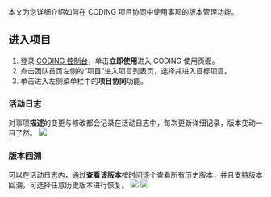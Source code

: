 本文为您详细介绍如何在 CODING 项目协同中使用事项的版本管理功能。

## 进入项目
1. 登录 [CODING 控制台](https://console.cloud.tencent.com/coding)，单击**立即使用**进入 CODING 使用页面。
2. 点击团队首页左侧的“项目”进入项目列表页，选择并进入目标项目。
3. 单击进入左侧菜单栏中的**项目协同**功能。

### 活动日志[](#activity-log)

对事项**描述**的变更与修改都会记录在活动日志中，每次更新详细记录，版本变动一目了然。
![](https://main.qcloudimg.com/raw/5b1b7924f74e3921da7edf898967ce4c.png)

### 版本回溯[](#backdate)

可以在活动日志内，通过**查看该版本**按时间逐个查看所有历史版本，并且支持版本回溯，可选择任意历史版本进行恢复。
![](https://main.qcloudimg.com/raw/51e725d81d5ce738ec89ec1111c8555d.png)
![](https://main.qcloudimg.com/raw/1621d46e8cc04d8d90d6c07841a80ca9.png)
